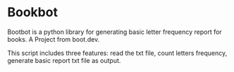# Bookbot

Bootbot is a python library for generating basic letter frequency report for books. A Project from boot.dev.

This script includes three features: read the txt file, count letters frequency, generate basic report txt file as output.
